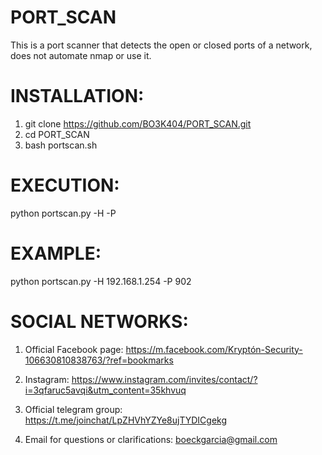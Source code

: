 # PORT_SCAN
This is a port scanner that detects the open or closed ports of a network, does not automate nmap or use it.

# INSTALLATION:
1) git clone https://github.com/BO3K404/PORT_SCAN.git
2) cd PORT_SCAN
3) bash portscan.sh

# EXECUTION:
python portscan.py -H <target host> -P <target port>

# EXAMPLE:
python portscan.py -H 192.168.1.254 -P 902

# SOCIAL NETWORKS: 

1) Official Facebook page: https://m.facebook.com/Kryptón-Security-106630810838763/?ref=bookmarks

2) Instagram: https://www.instagram.com/invites/contact/?i=3qfaruc5avqi&utm_content=35khvuq

3) Official telegram group: https://t.me/joinchat/LpZHVhYZYe8ujTYDICgekg

4) Email for questions or clarifications: boeckgarcia@gmail.com
